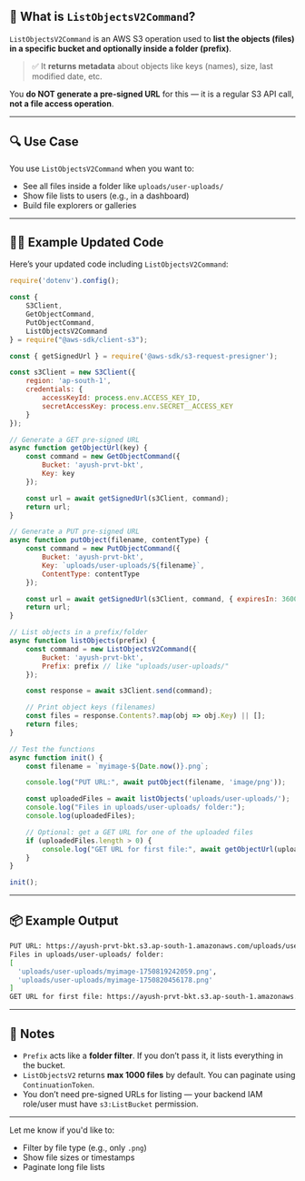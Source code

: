 

## 📄 What is `ListObjectsV2Command`?

`ListObjectsV2Command` is an AWS S3 operation used to **list the objects (files) in a specific bucket and optionally inside a folder (prefix)**.

> ✅ It **returns metadata** about objects like keys (names), size, last modified date, etc.

You **do NOT generate a pre-signed URL** for this — it is a regular S3 API call, **not a file access operation**.

---

## 🔍 Use Case

You use `ListObjectsV2Command` when you want to:

* See all files inside a folder like `uploads/user-uploads/`
* Show file lists to users (e.g., in a dashboard)
* Build file explorers or galleries

---

## 🧑‍💻 Example Updated Code

Here’s your updated code including `ListObjectsV2Command`:

```js
require('dotenv').config();

const { 
    S3Client, 
    GetObjectCommand, 
    PutObjectCommand, 
    ListObjectsV2Command 
} = require("@aws-sdk/client-s3");

const { getSignedUrl } = require('@aws-sdk/s3-request-presigner');

const s3Client = new S3Client({
    region: 'ap-south-1',
    credentials: {
        accessKeyId: process.env.ACCESS_KEY_ID,
        secretAccessKey: process.env.SECRET__ACCESS_KEY
    }
});

// Generate a GET pre-signed URL
async function getObjectUrl(key) {
    const command = new GetObjectCommand({
        Bucket: 'ayush-prvt-bkt',
        Key: key
    });

    const url = await getSignedUrl(s3Client, command);
    return url;
}

// Generate a PUT pre-signed URL
async function putObject(filename, contentType) {
    const command = new PutObjectCommand({
        Bucket: 'ayush-prvt-bkt',
        Key: `uploads/user-uploads/${filename}`,
        ContentType: contentType
    });

    const url = await getSignedUrl(s3Client, command, { expiresIn: 3600 }); // 1 hour
    return url;
}

// List objects in a prefix/folder
async function listObjects(prefix) {
    const command = new ListObjectsV2Command({
        Bucket: 'ayush-prvt-bkt',
        Prefix: prefix // like "uploads/user-uploads/"
    });

    const response = await s3Client.send(command);

    // Print object keys (filenames)
    const files = response.Contents?.map(obj => obj.Key) || [];
    return files;
}

// Test the functions
async function init() {
    const filename = `myimage-${Date.now()}.png`;

    console.log("PUT URL:", await putObject(filename, 'image/png'));

    const uploadedFiles = await listObjects('uploads/user-uploads/');
    console.log("Files in uploads/user-uploads/ folder:");
    console.log(uploadedFiles);

    // Optional: get a GET URL for one of the uploaded files
    if (uploadedFiles.length > 0) {
        console.log("GET URL for first file:", await getObjectUrl(uploadedFiles[0]));
    }
}

init();
```

---

## 📦 Example Output

```bash
PUT URL: https://ayush-prvt-bkt.s3.ap-south-1.amazonaws.com/uploads/user-uploads/myimage-1750820456178.png?...
Files in uploads/user-uploads/ folder:
[
  'uploads/user-uploads/myimage-1750819242059.png',
  'uploads/user-uploads/myimage-1750820456178.png'
]
GET URL for first file: https://ayush-prvt-bkt.s3.ap-south-1.amazonaws.com/uploads/user-uploads/myimage-1750819242059.png?...
```

---

## 📝 Notes

* `Prefix` acts like a **folder filter**. If you don’t pass it, it lists everything in the bucket.
* `ListObjectsV2` returns **max 1000 files** by default. You can paginate using `ContinuationToken`.
* You don’t need pre-signed URLs for listing — your backend IAM role/user must have `s3:ListBucket` permission.

---

Let me know if you'd like to:

* Filter by file type (e.g., only `.png`)
* Show file sizes or timestamps
* Paginate long file lists
